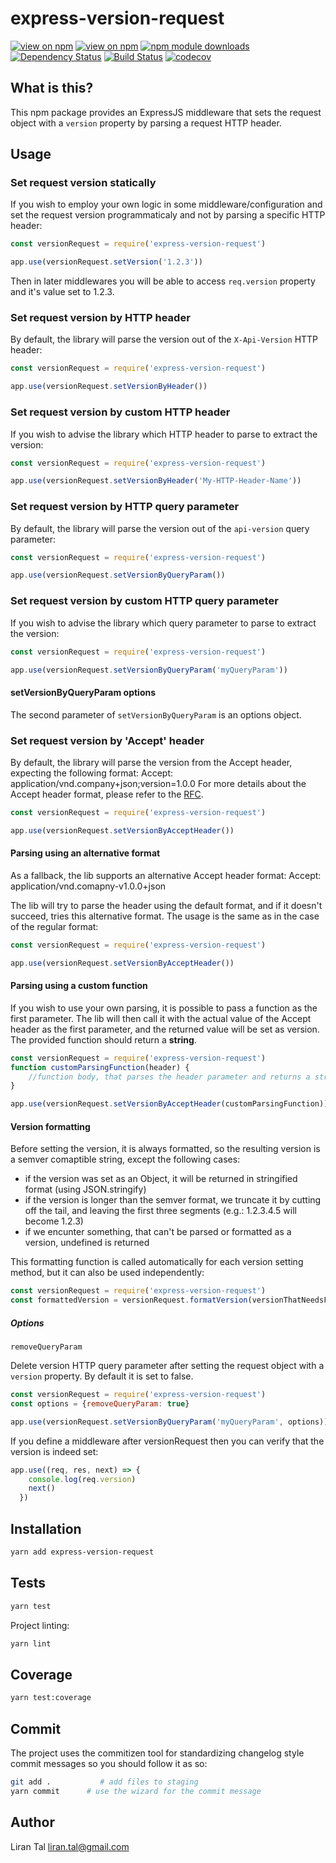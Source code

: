 # express-version-request

[![view on npm](http://img.shields.io/npm/v/express-version-request.svg)](https://www.npmjs.org/package/express-version-request)
[![view on npm](http://img.shields.io/npm/l/express-version-request.svg)](https://www.npmjs.org/package/express-version-request)
[![npm module downloads](http://img.shields.io/npm/dt/express-version-request.svg)](https://www.npmjs.org/package/express-version-request)
[![Dependency Status](https://david-dm.org/lirantal/express-version-request.svg)](https://david-dm.org/lirantal/express-version-request)
[![Build Status](https://travis-ci.org/lirantal/express-version-request.svg?branch=master)](https://travis-ci.org/lirantal/express-version-request)
[![codecov](https://codecov.io/gh/lirantal/express-version-request/branch/master/graph/badge.svg)](https://codecov.io/gh/lirantal/express-version-request)

## What is this?

This npm package provides an ExpressJS middleware that sets the request object with a `version` property by parsing a request HTTP header.  

## Usage

### Set request version statically

If you wish to employ your own logic in some middleware/configuration and set the request version programmaticaly and not by parsing a specific HTTP header:

```js
const versionRequest = require('express-version-request')

app.use(versionRequest.setVersion('1.2.3'))
```

Then in later middlewares you will be able to access `req.version` property and it's value set to 1.2.3.

### Set request version by HTTP header

By default, the library will parse the version out of the `X-Api-Version` HTTP header:

```js
const versionRequest = require('express-version-request')

app.use(versionRequest.setVersionByHeader())
```

### Set request version by custom HTTP header

If you wish to advise the library which HTTP header to parse to extract the version:

```js
const versionRequest = require('express-version-request')

app.use(versionRequest.setVersionByHeader('My-HTTP-Header-Name'))
```

### Set request version by HTTP query parameter

By default, the library will parse the version out of the `api-version` query parameter:

```js
const versionRequest = require('express-version-request')

app.use(versionRequest.setVersionByQueryParam())
```

### Set request version by custom HTTP query parameter

If you wish to advise the library which query parameter to parse to extract the version:

```js
const versionRequest = require('express-version-request')

app.use(versionRequest.setVersionByQueryParam('myQueryParam'))
```
#### setVersionByQueryParam options 
The second parameter of `setVersionByQueryParam` is an options object.

### Set request version by 'Accept' header

By default, the library will parse the version from the Accept header, expecting the following format:
Accept: application/vnd.company+json;version=1.0.0
For more details about the Accept header format, please refer to the [RFC](https://www.w3.org/Protocols/rfc2616/rfc2616-sec14.html).


```js
const versionRequest = require('express-version-request')

app.use(versionRequest.setVersionByAcceptHeader())
```
#### Parsing using an alternative format
As a fallback, the lib supports an alternative Accept header format:
Accept: application/vnd.comapny-v1.0.0+json

The lib will try to parse the header using the default format, and if it doesn't succeed, tries this alternative format.
The usage is the same as in the case of the regular format:

```js
const versionRequest = require('express-version-request')

app.use(versionRequest.setVersionByAcceptHeader())
```
#### Parsing using a custom function
If you wish to use your own parsing, it is possible to pass a function as the first parameter.
The lib will then call it with the actual value of the Accept header as the first parameter, and the returned value will be set as version.
The provided function should return a **string**.

```js
const versionRequest = require('express-version-request')
function customParsingFunction(header) {
	//function body, that parses the header parameter and returns a string
}

app.use(versionRequest.setVersionByAcceptHeader(customParsingFunction))
```
#### Version formatting
Before setting the version, it is always formatted, so the resulting version is a semver comaptible string, except the following cases:

* if the version was set as an Object, it will be returned in stringified format (using JSON.stringify)
* if the version is longer than the semver format, we truncate it by cutting off the tail, and leaving the first three segments (e.g.: 1.2.3.4.5 will become 1.2.3)
* if we encunter something, that can't be parsed or formatted as a version, undefined is returned

This formatting function is called automatically for each version setting method, but it can also be used independently:
```js
const versionRequest = require('express-version-request')
const formattedVersion = versionRequest.formatVersion(versionThatNeedsFormatting)
```
##### Options

`removeQueryParam`

Delete version HTTP query parameter after setting the request object with a `version` property.
By default it is set to false.

```js
const versionRequest = require('express-version-request')
const options = {removeQueryParam: true}

app.use(versionRequest.setVersionByQueryParam('myQueryParam', options))
```

If you define a middleware after versionRequest then you can verify that the version is indeed set:

```js
app.use((req, res, next) => {
    console.log(req.version)
    next()
  })
```

## Installation

```bash
yarn add express-version-request
```

## Tests

```bash
yarn test
```

Project linting:

```bash
yarn lint
```

## Coverage

```bash
yarn test:coverage
```

## Commit

The project uses the commitizen tool for standardizing changelog style commit
messages so you should follow it as so:

```bash
git add .           # add files to staging
yarn commit      # use the wizard for the commit message
```

## Author

Liran Tal <liran.tal@gmail.com>
